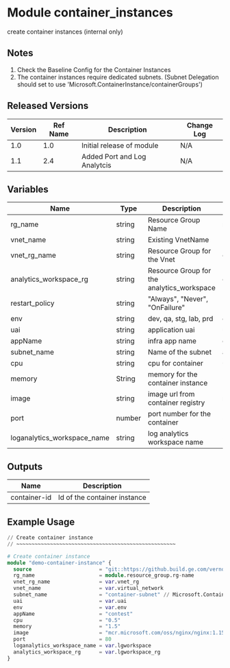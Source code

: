 # Module container_instances

create container instances (internal only)

## Notes

1. Check the Baseline Config for the Container Instances
2. The container instances require dedicated subnets. (Subnet Delegation should set to use 'Microsoft.ContainerInstance/containerGroups')

## Released Versions

| Version | Ref Name | Description                  | Change Log |
| ------- | -------- | ---------------------------- | ---------- |
| 1.0     | 1.0      | Initial release of module    | N/A        |
| 1.1     | 2.4      | Added Port and Log Analytcis | N/A        |

## Variables

| Name                        | Type   | Description                       | example                                        | Optional? |
| --------------------------- | ------ | --------------------------------- | ---------------------------------------------- | --------- |
| rg_name                     | string | Resource Group Name               | rg-327-uai3047228-core-infra                   | no        |
| vnet_name                   | string | Existing VnetName                 | 327-gr-vnet                                    | no        |
| vnet_rg_name                | string | Resource Group for the Vnet       | cs-connectedVNET                               | no        |
| analytics_workspace_rg                | string | Resource Group for the analytics_workspace       | cs-loganalytics                               | no        |
| restart_policy              | string | "Always", "Never", "OnFailure"    | Never                                          | no        |
| env                         | string | dev, qa, stg, lab, prd            | dev                                            | no        |
| uai                         | string | application uai                   | uai3047228                                     | no        |
| appName                     | string | infra app name                    | demo                                           | no        |
| subnet_name                 | string | Name of the subnet                | application-subnet                             | no        |
| cpu                         | string | cpu for container                 | 0.5                                            | no        |
| memory                      | String | memory for the container instance | 1.5                                            | no        |
| image                       | string | image url from container registry | myregistry.azurecr.io/samples/myimage:20210106 | no        |
| port                        | number | port number for the container     | 80                                             |
| loganalytics_workspace_name | string | log analytics workspace name      | 327-gr-logs                                    |

## Outputs

| Name         | Description                  |
| ------------ | ---------------------------- |
| container-id | Id of the container instance |

## Example Usage

```terraform
// Create container instance
// ~~~~~~~~~~~~~~~~~~~~~~~~~~~~~~~~~~~~~~~~~~~~~~~~~~~~

# Create container instance
module "demo-container-instance" {
  source                      = "git::https://github.build.ge.com/vernova-cloud-iac/Azure-Patterns.git//modules/container_instances?ref=1.6"
  rg_name                     = module.resource_group.rg-name
  vnet_rg_name                = var.vnet_rg
  vnet_name                   = var.virtual_network
  subnet_name                 = "container-subnet" // Microsoft.ContainerInstance/containerGroups subnet delegation must be enabled
  uai                         = var.uai
  env                         = var.env
  appName                     = "contest"
  cpu                         = "0.5"
  memory                      = "1.5"
  image                       = "mcr.microsoft.com/oss/nginx/nginx:1.15.5-alpine"
  port                        = 80
  loganalytics_workspace_name = var.lgworkspace
  analytics_workspace_rg      = var.lgworkspace_rg 
}


```
